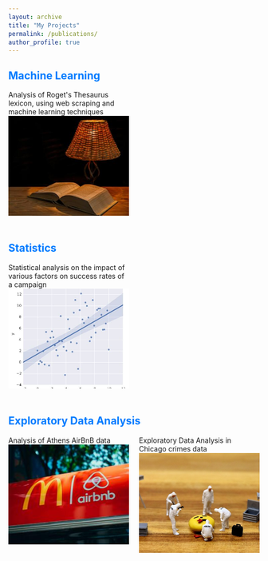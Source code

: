 ```yaml
---
layout: archive
title: "My Projects"
permalink: /publications/
author_profile: true
---
```



<style>
  .project-row {
    display: flex;
    justify-content: space-between;
    flex-wrap: wrap;
  }

  .project-item {
    width: 48%;
    margin-bottom: 20px;
  }

  .project-item img {
    width: 350px; 
    height: 200px; 
    object-fit: cover; 
  }

  h2 {
    color: #007bff; 
  }

  h2:hover {
    color: #007bff; 
  }

  p:hover {
    color: #007bff; 
  }

  a {
    color: inherit; 
    text-decoration: none; 
  }

  a:hover {
    color: #007bff; 
  }

  @media screen and (max-width: 768px) {
    .project-item {
      width: 100%;
    }
  }
</style>


<h2>Machine Learning</h2>
<div class="project-row">
  <div class="project-item">
  <a href = 'https://github.com/cfragiadakis/Roget-Thesaurus-Classification'>
    Analysis of Roget's Thesaurus lexicon, using web scraping and machine learning techniques <br/><img src="/images/lexicon.jpg">
  </a>
  </div>
  <div class="project-item">
    <!-- for second ml project -->
  </div>
</div>

<h2>Statistics</h2>
<div class="project-row">
  <div class="project-item">
  <a href = 'https://github.com/cfragiadakis/Roget-Thesaurus-Classification'>
    Statistical analysis on the impact of various factors on success rates of a campaign <br/><img src="/images/lr_regression.JPG">
  </a>
  </div>
  <div class="project-item">
    <!-- for second statistics project -->
  </div>
</div>


<h2>Exploratory Data Analysis</h2>
<div class="project-row">
  <div class="project-item">
    <a href = 'https://github.com/cfragiadakis/Roget-Thesaurus-Classification'>
    Analysis of Athens AirBnB data <br/><img src="/images/airbnb.jpg">
    </a>
  </div>
  <div class="project-item">
    <a href = 'https://github.com/cfragiadakis/Roget-Thesaurus-Classification'>
    Exploratory Data Analysis in Chicago crimes data <br/><img src="/images/crime_data.jpg">
    </a>
  </div>
</div>

